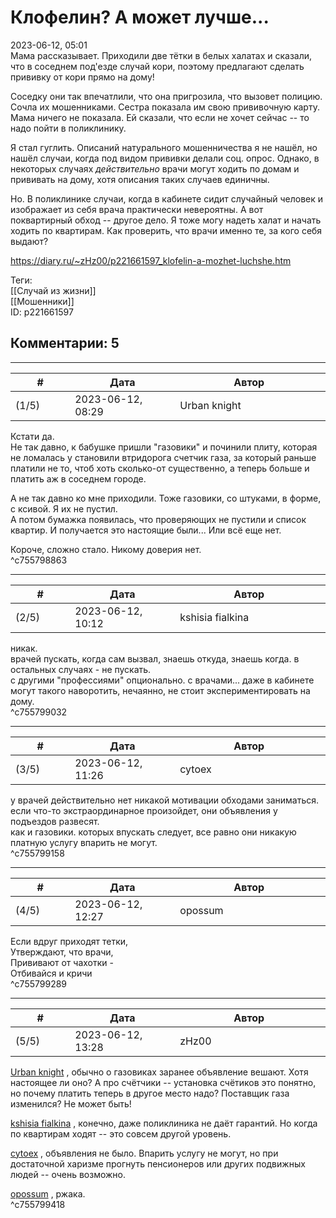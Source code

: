 Клофелин? А может лучше...
==========================

  
2023-06-12, 05:01  
 Мама рассказывает. Приходили две тётки в белых халатах и сказали, что в соседнем под'езде случай кори, поэтому предлагают сделать прививку от кори прямо на дому!   
   
 Соседку они так впечатлили, что она пригрозила, что вызовет полицию. Сочла их мошенниками. Сестра показала им свою прививочную карту. Мама ничего не показала. Ей сказали, что если не хочет сейчас -- то надо пойти в поликлинику.   
   
 Я стал гуглить. Описаний натурального мошенничества я не нашёл, но нашёл случаи, когда под видом прививки делали соц. опрос. Однако, в некоторых случаях  *действительно*  врачи могут ходить по домам и прививать на дому, хотя описания таких случаев единичны.   
   
 Но. В поликлинике случаи, когда в кабинете сидит случайный человек и изображает из себя врача практически невероятны. А вот поквартирный обход -- другое дело. Я тоже могу надеть халат и начать ходить по квартирам. Как проверить, что врачи именно те, за кого себя выдают?   
  
<https://diary.ru/~zHz00/p221661597_klofelin-a-mozhet-luchshe.htm>  
  
Теги:  
[[Случай из жизни]]  
[[Мошенники]]  
ID: p221661597  


Комментарии: 5
--------------

  


---



|         #         |              Дата              |                     Автор                     |           ID           |
| --- | --- | --- | --- |
| (1/5) | 2023-06-12, 08:29 | Urban knight | c755798863 |

  
 Кстати да.   
 Не так давно, к бабушке пришли "газовики" и починили плиту, которая не ломалась у становили втридорога счетчик газа, за который раньше платили не то, чтоб хоть сколько-от существенно, а теперь больше и платить аж в соседнем городе.   
   
 А не так давно ко мне приходили. Тоже газовики, со штуками, в форме, с ксивой. Я их не пустил.   
 А потом бумажка появилась, что проверяющих не пустили и список квартир. И получается это настоящие были... Или всё еще нет.   
   
 Короче, сложно стало. Никому доверия нет.   
 ^c755798863

---



|         #         |              Дата              |                     Автор                     |           ID           |
| --- | --- | --- | --- |
| (2/5) | 2023-06-12, 10:12 | kshisia fialkina | c755799032 |

  
 никак.   
  врачей пускать, когда сам вызвал, знаешь откуда, знаешь когда. в остальных случаях - не пускать.   
 с другими "профессиями" опционально. с врачами... даже в кабинете могут такого наворотить, нечаянно, не стоит экспериментировать на дому.    
 ^c755799032

---



|         #         |              Дата              |                     Автор                     |           ID           |
| --- | --- | --- | --- |
| (3/5) | 2023-06-12, 11:26 | cytoex | c755799158 |

  
 у врачей действительно нет никакой мотивации обходами заниматься. если что-то экстраординарное произойдет, они объявления у подъездов развесят.   
 как и газовики. которых впускать следует, все равно они никакую платную услугу впарить не могут.   
 ^c755799158

---



|         #         |              Дата              |                     Автор                     |           ID           |
| --- | --- | --- | --- |
| (4/5) | 2023-06-12, 12:27 | opossum | c755799289 |

  
 Если вдруг приходят тетки,   
 Утверждают, что врачи,   
 Прививают от чахотки -   
 Отбивайся и кричи   
 ^c755799289

---



|         #         |              Дата              |                     Автор                     |           ID           |
| --- | --- | --- | --- |
| (5/5) | 2023-06-12, 13:28 | zHz00 | c755799418 |

  
  [Urban knight](https://00010010.diary.ru "Мой путь")  , обычно о газовиках заранее объявление вешают. Хотя настоящее ли оно? А про счётчики -- установка счётиков это понятно, но почему платить теперь в другое место надо? Поставщик газа изменился? Не может быть!   
   
  [kshisia fialkina](https://kshisi-as-they-are.diary.ru "Don't think about white rabbit")  , конечно, даже поликлиника не даёт гарантий. Но когда по квартирам ходят -- это совсем другой уровень.   
   
  [cytoex](https://citoex.diary.ru "Только это красиво и только в этом есть смысл")  , объявления не было. Впарить услугу не могут, но при достаточной харизме прогнуть пенсионеров или других подвижных людей -- очень возможно.   
   
  [opossum](https://pssm.diary.ru "змей о двух головах")  , ржака.   
 ^c755799418